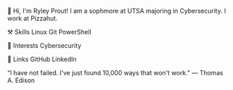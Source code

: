 👏 Hi, I'm Ryley Prout!
I am a sophmore at UTSA majoring in Cybersecurity. I work at Pizzahut.

⚒️ Skills
Linux Git PowerShell

🎉 Interests
Cybersecurity 

🔗 Links
GitHub LinkedIn

“I have not failed. I've just found 10,000 ways that won't work.” ― Thomas A. Edison
